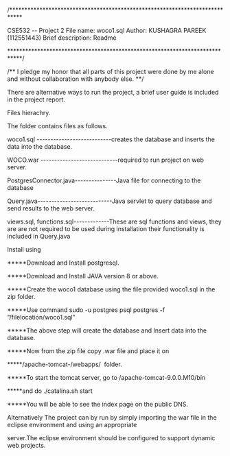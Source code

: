 /****************************************************************************

CSE532 -- Project 2 File name: woco1.sql Author: KUSHAGRA PAREEK (112551443) Brief description: Readme

****************************************************************************/

/** I pledge my honor that all parts of this project were done by me alone and without collaboration with anybody else. **/

There are alternative ways to run the project, a brief user guide is included in the project report.

Files hierachry.

The folder contains files as follows.

woco1.sql ---------------------------creates the database and inserts the data into the database.

WOCO.war ----------------------------required to run project on web server.

PostgresConnector.java---------------Java file for connecting to the database

Query.java---------------------------Java servlet to query database and send results to the web server.

views.sql, functions.sql-------------These are sql functions and views, they are are not required to be used during installation
                                     their functionality is included in Query.java

Install using

*****Download and Install postgresql.

*****Download and Install JAVA version 8 or above.

*****Create the woco1 database using the file provided woco1.sql in the zip folder.

*****Use command sudo -u postgres psql postgres -f “/filelocation/woco1.sql”

*****The above step will create the database and Insert data into the database.

*****Now from the zip file copy .war file and place it on

*****/apache-tomcat-/webapps/ ​ folder.

*****To start the tomcat server, go to ​ /apache-tomcat-9.0.0.M10/bin

*****and do ./catalina.sh start

*****You will be able to see the index page on the public DNS.

Alternatively The project can by run by simply importing the war file in the eclipse environment and using an appropriate

server.The eclipse environment should be configured to support dynamic web projects.
